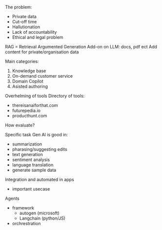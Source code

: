The problem:
- Private data
- Cut-off time
- Hallutionation
- Lack of accountability
- Ethical and legal problem


RAG = Retrieval Argumented Generation
Add-on on LLM: docs, pdf ect
Add content for private/organisation data

Main categories:
1. Knowledge base
2. On-demand customer service
3. Domain Copilot
4. Asisted authoring

Overhelming of tools
Directory of tools:
- thereisanaiforthat.com 
- futurepedia.io
- producthunt.com

How evaluate?

Specific task Gen AI is good in:
- summarization
- pharasing/suggesting edits
- text generation
- sentiment analysis
- language translation
- generate sample data

Integration and automated in apps
- important usecase

Agents
- framework 
    - autogen (microsoft)
    - Langchain (python/JS)
- orchrestration
    



